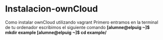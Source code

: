 # Instalacion-ownCloud
Como instalar ownCloud utilizando vagrant
Primero entramos en la terminal de tu ordenador escribimos el siguiente comando 
**[alumne@elpuig ~]$ mkdir example
[alumne@elpuig ~]$ cd example/**

